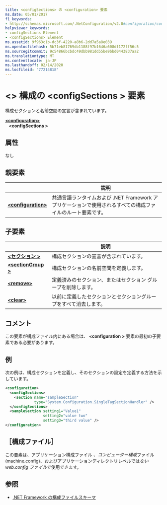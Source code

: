 ```yaml
---
title: <configSections> の <configuration> 要素
ms.date: 05/01/2017
f1_keywords:
- http://schemas.microsoft.com/.NetConfiguration/v2.0#configuration/configSections
helpviewer_keywords:
- configSections Element
- <configSections> Element
ms.assetid: 9f963c1b-dc3f-4220-a8b6-2dd7a5a8e039
ms.openlocfilehash: 5b71eb81769db1188f97b1646a608df172ff56c5
ms.sourcegitcommit: 9c54866bcbdc49dbb981dd55be9bbd0443837aa2
ms.translationtype: MT
ms.contentlocale: ja-JP
ms.lasthandoff: 02/14/2020
ms.locfileid: "77214818"
---
```

# <a name="configsections-element-for-configuration"></a>\<> 構成の \<configSections > 要素

構成セクションと名前空間の宣言が含まれています。

[ **\<configuration>** ](configuration-element.md)   
&nbsp;&nbsp; **\<configSections >**

## <a name="attributes"></a>属性

なし

## <a name="parent-element"></a>親要素

|     | 説明 |
| --- | ----------- |
| [ **\<configuration>** ](configuration-element.md) | 共通言語ランタイムおよび .NET Framework アプリケーションで使用されるすべての構成ファイルのルート要素です。 |

## <a name="child-elements"></a>子要素

|     | 説明 |
| --- | ----------- |
| [ **\<セクション >** ](section-element.md) | 構成セクションの宣言が含まれています。 |
| [ **\<sectionGroup >** ](sectiongroup-element-for-configsections.md) | 構成セクションの名前空間を定義します。 |
| [ **\<remove>** ](remove-element-for-configsections.md) | 定義済みのセクション、またはセクション グループを削除します。 |
| [ **\<clear>** ](clear-element-for-configsections.md) | 以前に定義したセクションとセクショングループをすべて消去します。 |

## <a name="remarks"></a>コメント

この要素が構成ファイル内にある場合は、 **\<configuration >** 要素の最初の子要素である必要があります。

## <a name="example"></a>例

次の例は、構成セクションを定義し、そのセクションの設定を定義する方法を示しています。

```xml
<configuration>
  <configSections>
    <section name="sampleSection"
             type="System.Configuration.SingleTagSectionHandler" />
  </configSections>
  <sampleSection setting1="Value1" 
                 setting2="value two" 
                 setting3="third value" />
</configuration>
```

## <a name="configuration-file"></a>［構成ファイル］

この要素は、アプリケーション構成ファイル *、コンピューター構成*ファイル (machine.config)、およびアプリケーションディレクトリレベルでは*ない web.config ファイル*で使用できます。

## <a name="see-also"></a>参照

- [.NET Framework の構成ファイルスキーマ](index.md)
